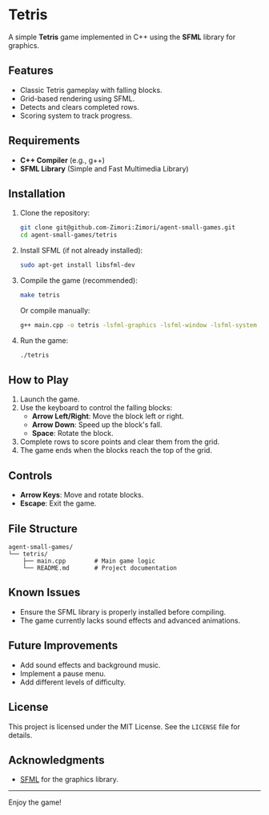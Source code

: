 # Tetris

A simple **Tetris** game implemented in C++ using the **SFML** library for graphics.

## Features

- Classic Tetris gameplay with falling blocks.
- Grid-based rendering using SFML.
- Detects and clears completed rows.
- Scoring system to track progress.

## Requirements

- **C++ Compiler** (e.g., g++)
- **SFML Library** (Simple and Fast Multimedia Library)

## Installation

1. Clone the repository:

   ```bash
   git clone git@github.com-Zimori:Zimori/agent-small-games.git
   cd agent-small-games/tetris
   ```

2. Install SFML (if not already installed):

   ```bash
   sudo apt-get install libsfml-dev
   ```

3. Compile the game (recommended):

   ```bash
   make tetris
   ```

   Or compile manually:

   ```bash
   g++ main.cpp -o tetris -lsfml-graphics -lsfml-window -lsfml-system
   ```

4. Run the game:

   ```bash
   ./tetris
   ```

## How to Play

1. Launch the game.
2. Use the keyboard to control the falling blocks:
   - **Arrow Left/Right**: Move the block left or right.
   - **Arrow Down**: Speed up the block's fall.
   - **Space**: Rotate the block.
3. Complete rows to score points and clear them from the grid.
4. The game ends when the blocks reach the top of the grid.

## Controls

- **Arrow Keys**: Move and rotate blocks.
- **Escape**: Exit the game.

## File Structure

```
agent-small-games/
└── tetris/
    ├── main.cpp        # Main game logic
    └── README.md       # Project documentation
```

## Known Issues

- Ensure the SFML library is properly installed before compiling.
- The game currently lacks sound effects and advanced animations.

## Future Improvements

- Add sound effects and background music.
- Implement a pause menu.
- Add different levels of difficulty.

## License

This project is licensed under the MIT License. See the `LICENSE` file for details.

## Acknowledgments

- [SFML](https://www.sfml-dev.org/) for the graphics library.

---
Enjoy the game!